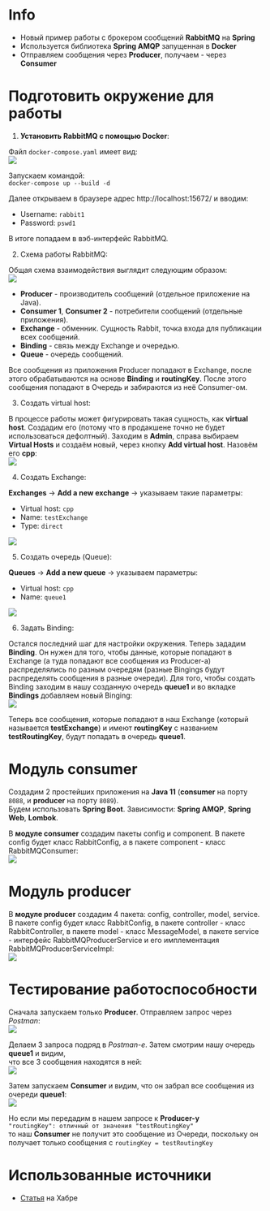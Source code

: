 # Info
- Новый пример работы с брокером сообщений **RabbitMQ** на **Spring**
- Используется библиотека **Spring AMQP** запущенная в **Docker**
- Отправляем сообщения через **Producer**, получаем - через **Consumer**

# Подготовить окружение для работы
1. **Установить RabbitMQ с помощью Docker**:

Файл `docker-compose.yaml` имеет вид:  
![](screenshots/01_docker_compose.png)  

Запускаем командой:  
`docker-compose up --build -d`  

Далее открываем в браузере адрес http://localhost:15672/ и вводим:  
- Username: `rabbit1`    
- Password: `pswd1`    

В итоге попадаем в вэб-интерфейс RabbitMQ.

2. Схема работы RabbitMQ:  

Общая схема взаимодействия выглядит следующим образом:    
![](screenshots/02_scheme.png)  

- **Producer** - производитель сообщений (отдельное приложение на Java).
- **Consumer 1**, **Consumer 2** - потребители сообщений (отдельные приложения).
- **Exchange** - обменник. Cущность Rabbit, точка входа для публикации всех сообщений.
- **Binding** - связь между Exchange и очередью.
- **Queue** - очередь сообщений.

Все сообщения из приложения Producer попадают в Exchange, после этого обрабатываются
на основе **Binding** и **routingKey**. После этого сообщения попадают в Очередь
и забираются из неё Consumer-ом.

3. Создать virtual host:
   
В процессе работы может фигурировать такая сущность, как **virtual host**. Создадим его (потому что
в продакшене точно не будет использоваться дефолтный). Заходим в **Admin**, справа выбираем  
**Virtual Hosts** и создаём новый, через кнопку **Add virtual host**. Назовём его **cpp**:  
![](screenshots/03_virtual_host.png)
   
4. Создать Exchange:

**Exchanges** -> **Add a new exchange** -> указываем такие параметры:  
- Virtual host: `cpp`  
- Name: `testExchange`  
- Type: `direct`  

![](screenshots/04_exchange.png)

5. Создать очередь (Queue):

**Queues** -> **Add a new queue** -> указываем параметры:  
- Virtual host: `cpp`  
- Name: `queue1`  

![](screenshots/05_queue.png)

6. Задать Binding:

Остался последний шаг для настройки окружения. Теперь зададим **Binding**. Он нужен для того, чтобы данные,
которые попадают в Exchange (а туда попадают все сообщения из Producer-a) распределялись по разным очередям
(разные Bingings будут распределять сообщения в разные очереди). Для того, чтобы создать Binding заходим
в нашу созданную очередь **queue1** и во вкладке **Bindings** добавляем новый Binging:    
![](screenshots/06_binding.png)

Теперь все сообщения, которые попадают в наш Exchange (который называется **testExchange**) и имеют 
**routingKey** с названием **testRoutingKey**, будут попадать в очередь **queue1**.

# Модуль consumer
Создадим 2 простейших приложения на **Java 11** (**consumer** на порту `8088`, и **producer** на порту `8089`).  
Будем использовать **Spring Boot**. Зависимости: **Spring AMQP**, **Spring Web**, **Lombok**.

В **модуле consumer** создадим пакеты config и component. В пакете config будет класс RabbitConfig,
а в пакете component - класс RabbitMQConsumer:  
![](screenshots/07_consumer.png)

# Модуль producer
В **модуле producer** создадим 4 пакета: config, controller, model, service.
В пакете config будет класс RabbitConfig, в пакете controller - класс RabbitController,
в пакете model - класс MessageModel, в пакете service - интерфейс RabbitMQProducerService
и его имплементация RabbitMQProducerServiceImpl:  
![](screenshots/08_producer.png)

# Тестирование работоспособности
Сначала запускаем только **Producer**. Отправляем запрос через _Postman_:    
![](screenshots/09_postman.png)

Делаем 3 запроса подряд в _Postman-е_. Затем смотрим нашу очередь **queue1** и видим,  
что все 3 сообщения находятся в ней:  
![](screenshots/10_all_messages.png)

Затем запускаем **Consumer** и видим, что он забрал все сообщения из очереди **queue1**:  
![](screenshots/11_start_consumer.png)

Но если мы передадим в нашем запросе к **Producer-у**  
`"routingKey": отличный от значения "testRoutingKey"`  
то наш **Consumer** не получит это сообщение из Очереди, поскольку он получает
только сообщения с `routingKey = testRoutingKey`

# Использованные источники
- [Статья](https://habr.com/ru/post/703352/) на Хабре
